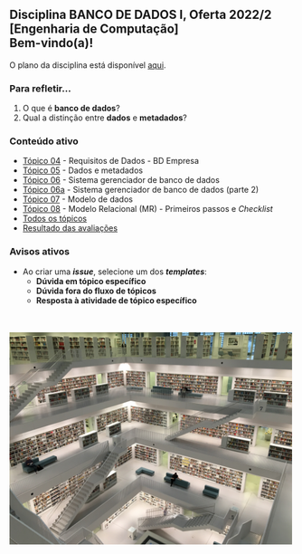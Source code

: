 ## Disciplina **BANCO DE DADOS I**, Oferta 2022/2<br>[Engenharia de Computação]<br>Bem-vindo(a)!<br> 

O plano da disciplina está disponível [aqui](./media/bd-2022-2-bec-plano.pdf).<br>

### Para refletir...

1. O que é **banco de dados**?
1. Qual a distinção entre **dados** e **metadados**?

### Conteúdo ativo

- [Tópico 04](./topicos/topico-04.md) - Requisitos de Dados - BD Empresa
- [Tópico 05](./topicos/topico-05.md) - Dados e metadados
- [Tópico 06](./topicos/topico-06.md) - Sistema gerenciador de banco de dados
- [Tópico 06a](./topico-06a.md) - Sistema gerenciador de banco de dados (parte 2)
- [Tópico 07](./topico-07.md) - Modelo de dados<br>
- [Tópico 08](./topico-08.md) - Modelo Relacional (MR) - Primeiros passos e _Checklist_
- [Todos os tópicos](topicos/topicos.md)
- [Resultado das avaliações]()

### Avisos ativos

- Ao criar uma _**issue**_, selecione um dos _**templates**_:
  - **Dúvida em tópico específico**
  - **Dúvida fora do fluxo de tópicos**
  - **Resposta à atividade de tópico específico**

<br>
<br>
<img src="./media/tobias-fischer-PkbZahEG2Ng-unsplash.jpg" width="500">
